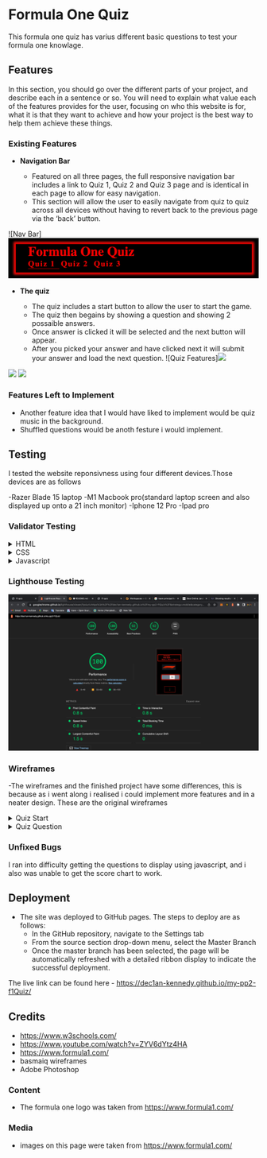 # Formula One Quiz
This formula one quiz has varius different basic questions to test your formula one knowlage.
 

## Features 

In this section, you should go over the different parts of your project, and describe each in a sentence or so. You will need to explain what value each of the features provides for the user, focusing on who this website is for, what it is that they want to achieve and how your project is the best way to help them achieve these things.

### Existing Features

- __Navigation Bar__

  - Featured on all three pages, the full responsive navigation bar includes a link to Quiz 1, Quiz 2 and Quiz 3 page and is identical in each page to allow for easy navigation.
  - This section will allow the user to easily navigate from quiz to quiz across all devices without having to revert back to the previous page via the ‘back’ button. 

![Nav Bar]<img src="assets/images/nav-bar.png">

- __The quiz__

  - The quiz includes a start button to allow the user to start the game. 
  - The quiz then begains by showing a question and showing 2 possaible answers.
  - Once answer is clicked it will be selected and the next button will appear.
  - After you picked your answer and have clicked next it will submit your answer and load the next question.
![Quiz Features]<img src="asstes/images/start-button.png">
<img src="asstes/images/answers.png">
<img src="asstes/images/next-button.png">

### Features Left to Implement

- Another feature idea that I would have liked to implement would be quiz music in the background.
- Shuffled questions would be anoth festure i would implement.

## Testing 

I tested the website reponsivness using four different devices.Those devices are as follows

-Razer Blade 15 laptop
-M1 Macbook pro(standard laptop screen and also displayed up onto a 21 inch monitor)
-Iphone 12 Pro
-Ipad pro


### Validator Testing 

<details><summary>HTML</summary>
<img src="assets/images/html1.png" >
<img src="assets/images/html2.png" >
<img src="assets/images/html3.png" >
</details>
  

<details><summary>CSS</summary>
<img src="assets/images/css.png" >
</details>

<details><summary>Javascript</summary>
<img src="assets/images/js.png" >
</details>

### Lighthouse Testing


<img src="assets/images/lighthouse.png">




### Wireframes
-The wireframes and the finished project have some differences, this is because as i went along i realised i could implement more features and in a neater design. These are the original wireframes
<details><summary>Quiz Start</summary>
<img src="assets/images/wireframe-start.png">
</details>
<details><summary>Quiz Question</summary>
<img src="assets/images/wireframe-question.png">
</details>




### Unfixed Bugs

I ran into difficulty getting the questions to display using javascript, and i also was unable to get the score chart to work.

## Deployment

- The site was deployed to GitHub pages. The steps to deploy are as follows: 
  - In the GitHub repository, navigate to the Settings tab 
  - From the source section drop-down menu, select the Master Branch
  - Once the master branch has been selected, the page will be automatically refreshed with a detailed ribbon display to indicate the successful deployment. 

The live link can be found here - https://dec1an-kennedy.github.io/my-pp2-f1Quiz/ 


## Credits 
- https://www.w3schools.com/
- https://www.youtube.com/watch?v=ZYV6dYtz4HA
- https://www.formula1.com/
- basmaiq wireframes
- Adobe Photoshop
### Content 
- The formula one logo was taken from https://www.formula1.com/

### Media

- images on this page were taken from https://www.formula1.com/
